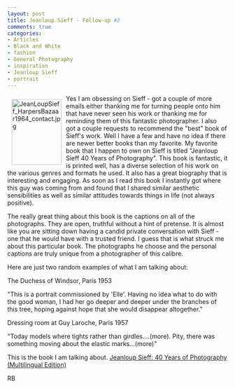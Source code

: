 ```yaml
---
layout: post
title: Jeanloup Sieff - Follow-up #2
comments: true
categories:
- Articles
- Black and White
- fashion
- General Photography
- inspiration
- Jeanloup Sieff
- portrait
---
```

<a rel="lightbox" href="/wp-content/uploads/2010/01/JeanLoupSieff_HarpersBazaar1964_contact.jpg"><img title="JeanLoupSieff_HarpersBazaar1964_contact.jpg" src="/wp-content/uploads/2010/01/.thumbs/.JeanLoupSieff_HarpersBazaar1964_contact.jpg" border="0" alt="JeanLoupSieff_HarpersBazaar1964_contact.jpg" hspace="10" vspace="10" width="114" height="150" align="left" /></a>Yes I am obsessing on Sieff - got a couple of more emails either thanking me for turning people onto him that have never seen his work or thanking me for reminding them of this fantastic photographer. I also got a couple requests to recommend the "best" book of Sieff's work. Well I have a few and have no idea if there are newer better books than my favorite. My favorite book that I happen to own on Sieff is titled "Jeanloup Sieff 40 Years of Photography". This book is fantastic, it is printed well, has a diverse selection of his work on the various genres and formats he used. It also has a great biography that is interesting and engaging. As soon as I read this book I instantly got where this guy was coming from and found that I shared similar aesthetic sensibilities as well as similar attitudes towards things in life (not always positive).

The really great thing about this book is the captions on all of the photographs. They are open, truthful without a hint of pretense. It is almost like you are sitting down having a candid private conversation with Sieff - one that he would have with a trusted friend. I guess that is what struck me about this particular book. The photographs he choose and the personal captions are truly unique from a photographer of this calibre.

Here are just two random examples of what I am talking about:

The Duchess of Windsor, Paris 1953

"This is a portrait commissioned by 'Elle'. Having no idea what to do with the good woman, I had her go deeper and deeper under the branches of this tree, hoping against hope that she would disappear altogether."

Dressing room at Guy Laroche, Paris 1957

"Today models where tights rather than girdles....(more). Pity, there was something moving about the elastic marks...(more)"

This is the book I am talking about.
<a href="http://www.amazon.com/gp/product/382284439X?ie=UTF8&amp;tag=rbde-20&amp;linkCode=as2&amp;camp=1789&amp;creative=390957&amp;creativeASIN=382284439X">Jeanloup Sieff: 40 Years of Photography (Multilingual Edition)</a><img style="border:none !important; margin:0px !important;" src="http://www.assoc-amazon.com/e/ir?t=rbde-20&amp;l=as2&amp;o=1&amp;a=382284439X" border="0" alt="" width="1" height="1" />

RB